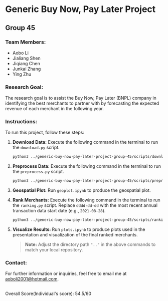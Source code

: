 # Generic Buy Now, Pay Later Project

## Group 45

### Team Members:
- Aobo Li
- Jialiang Shen
- Jiqiang Chen
- Junkai Zhang
- Ying Zhu

### Research Goal:
The research goal is to assist the Buy Now, Pay Later (BNPL) company in identifying the best merchants to partner with by forecasting the expected revenue of each merchant in the following year.

### Instructions:
To run this project, follow these steps:

1. **Download Data:** Execute the following command in the terminal to run the `download.py` script.

    ```bash
    python3 ../generic-buy-now-pay-later-project-group-45/scripts/download.py --path ../generic-buy-now-pay-later-project-group-45/data/tables
    ```

2. **Preprocess Data:** Execute the following command in the terminal to run the `preprocess.py` script.

    ```bash
    python3 ../generic-buy-now-pay-later-project-group-45/scripts/preprocess.py --path ../generic-buy-now-pay-later-project-group-45/data/tables --output ../generic-buy-now-pay-later-project-group-45/data/curated
    ```

3. **Geospatial Plot:** Run `geoplot.ipynb` to produce the geospatial plot.

4. **Rank Merchants:** Execute the following command in the terminal to run the `ranking.py` script. Replace `dddd-dd-dd` with the most recent annual transaction data start date (e.g., `2021-08-28`).

    ```bash
    python3 ../generic-buy-now-pay-later-project-group-45/scripts/ranking.py --path ../generic-buy-now-pay-later-project-group-45/data/curated dddd-dd-dd
    ```

5. **Visualize Results:** Run `plots.ipynb` to produce plots used in the presentation and visualization of the final ranked merchants.

    > **Note:** Adjust the directory path `".."` in the above commands to match your local repository.

### Contact:
For further information or inquiries, feel free to email me at [aoboli2001@hotmail.com](mailto:aoboli2001@hotmail.com).





##
Overall Score(Individual's score): 54.5/60 
